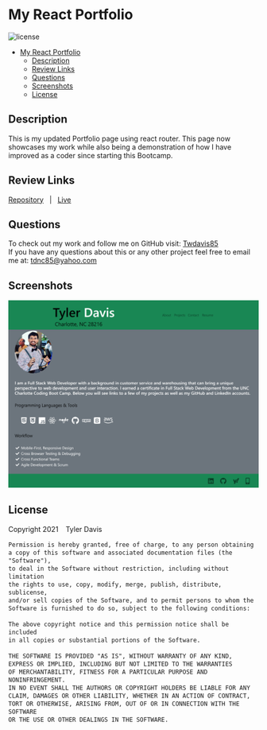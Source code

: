 # My React Portfolio

![license](https://img.shields.io/badge/license-MIT-blue)
- [My React Portfolio](#my-react-portfolio)
  - [Description](#description)
  - [Review Links](#review-links)
  - [Questions](#questions)
  - [Screenshots](#screenshots)
  - [License](#license)

## Description
This is my updated Portfolio page using react router. This page now showcases my work while also being a demonstration of how I have improved as a coder since starting this Bootcamp.


## Review Links
[Repository](https://github.com/Twdavis85/my-react-portfolio) &nbsp; | &nbsp; 
[Live](https://twdavis85.github.io/portfolio-updated/)


## Questions
To check out my work and follow me on GitHub visit: [Twdavis85](https://github.com/Twdavis85) <br/>
If you have any questions about this or any other project feel free to email me at: [tdnc85@yahoo.com](mailto:tdnc85@yahoo.com)

## Screenshots
![Portfolio screenshot](./public/images/ss.png)

## License
Copyright 2021 &ensp; Tyler Davis

    Permission is hereby granted, free of charge, to any person obtaining
    a copy of this software and associated documentation files (the "Software"),
    to deal in the Software without restriction, including without limitation
    the rights to use, copy, modify, merge, publish, distribute, sublicense,
    and/or sell copies of the Software, and to permit persons to whom the
    Software is furnished to do so, subject to the following conditions:
    
    The above copyright notice and this permission notice shall be included
    in all copies or substantial portions of the Software.
    
    THE SOFTWARE IS PROVIDED "AS IS", WITHOUT WARRANTY OF ANY KIND, 
    EXPRESS OR IMPLIED, INCLUDING BUT NOT LIMITED TO THE WARRANTIES 
    OF MERCHANTABILITY, FITNESS FOR A PARTICULAR PURPOSE AND NONINFRINGEMENT. 
    IN NO EVENT SHALL THE AUTHORS OR COPYRIGHT HOLDERS BE LIABLE FOR ANY 
    CLAIM, DAMAGES OR OTHER LIABILITY, WHETHER IN AN ACTION OF CONTRACT, 
    TORT OR OTHERWISE, ARISING FROM, OUT OF OR IN CONNECTION WITH THE SOFTWARE 
    OR THE USE OR OTHER DEALINGS IN THE SOFTWARE.